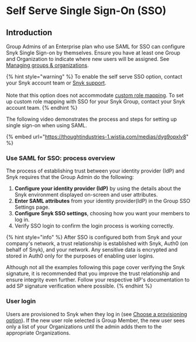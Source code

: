 # Self Serve Single Sign-On (SSO)

## Introduction

Group Admins of an Enterprise plan who use SAML for SSO can configure Snyk Single Sign-on by themselves. Ensure you have at least one Group and Organization to indicate where new users will be assigned. See [Managing groups & organizations](../../manage-groups-and-organizations/).

{% hint style="warning" %}
To enable the self serve SSO option, contact your Snyk account team or [Snyk support](https://support.snyk.io/hc/en-us).\
\
Note that this option does not accommodate [custom role mapping](../custom-mapping-option/). To set up custom role mapping with SSO for your Snyk Group, contact your Snyk account team.
{% endhint %}

The following video demonstrates the process and steps for setting up single sign-on when using SAML.

{% embed url="https://thoughtindustries-1.wistia.com/medias/dyg9opxlv8" %}

### Use SAML for SSO: process overview

The process of establishing trust between your identity provider (IdP) and Snyk requires that the Group Admin do the following:

1. **Configure your identity provider (IdP)** by using the details about the Snyk environment displayed on-screen and user attributes.
2. **Enter SAML attributes** from your identity provider(IdP) in the Group SSO Settings page.
3. **Configure Snyk SSO settings**, choosing how you want your members to log in.
4. Verify SSO login to confirm the login process is working correctly.

{% hint style="info" %}
After SSO is configured both from Snyk and your company's network, a trust relationship is established with Snyk, Auth0 (on behalf of Snyk), and your network. Any sensitive data is encrypted and stored in Auth0 only for the purposes of enabling user logins.

Although not all the examples following this page cover verifying the Snyk signature, it is recommended that you improve the trust relationship and ensure integrity even further. Follow your respective IdP's documentation to add SP signature verification where possible.
{% endhint %}

### **User login**

Users are provisioned to Snyk when they log in (see [Choose a provisioning option](../choose-a-provisioning-option.md)). If the new user role selected is Group Member, the new user sees only a list of your Organizations until the admin adds them to the appropriate Organizations.

